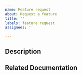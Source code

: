 ```yaml
---
name: Feature request
about: Request a feature
title: ''
labels: feature request
assignees: ''

---
```


## Description
<!-- Describe what your requested feature is, in as much detail as you can -->
<!-- If you're request is related to a problem, please describe it here -->


## Related Documentation
<!-- If possible, provide links to relevant documentation -->
